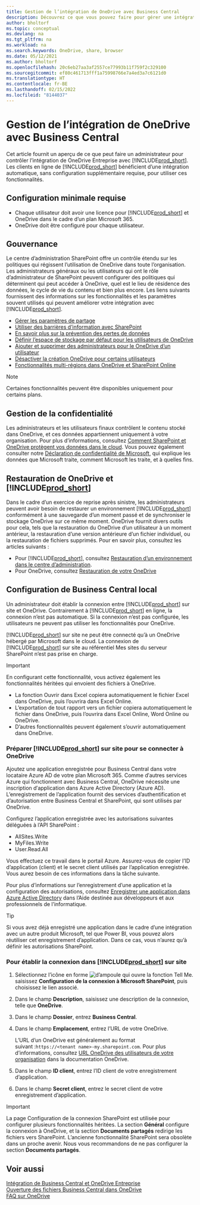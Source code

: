 ```yaml
---
title: Gestion de l’intégration de OneDrive avec Business Central
description: Découvrez ce que vous pouvez faire pour gérer une intégration entre Business Central et OneDrive Entreprise.
author: bholtorf
ms.topic: conceptual
ms.devlang: na
ms.tgt_pltfrm: na
ms.workload: na
ms.search.keywords: OneDrive, share, browser
ms.date: 05/12/2021
ms.author: bholtorf
ms.openlocfilehash: 20c6eb27aa3af2557ce77993b11f759f2c329100
ms.sourcegitcommit: ef80c461713fff1a75998766e7a4ed3a7c6121d0
ms.translationtype: HT
ms.contentlocale: fr-BE
ms.lasthandoff: 02/15/2022
ms.locfileid: "8144037"
---
```

# <a name="managing-onedrive-integration-with-business-central"></a>Gestion de l’intégration de OneDrive avec Business Central 
Cet article fournit un aperçu de ce que peut faire un administrateur pour contrôler l’intégration de OneDrive Entreprise avec [!INCLUDE[prod_short](includes/prod_short.md)]. Les clients en ligne de [!INCLUDE[prod_short](includes/prod_short.md)] bénéficient d’une intégration automatique, sans configuration supplémentaire requise, pour utiliser ces fonctionnalités. 

## <a name="minimum-requirements"></a>Configuration minimale requise

* Chaque utilisateur doit avoir une licence pour [!INCLUDE[prod_short](includes/prod_short.md)] et OneDrive dans le cadre d’un plan Microsoft 365.
* OneDrive doit être configuré pour chaque utilisateur.

## <a name="governance"></a>Gouvernance
Le centre d’administration SharePoint offre un contrôle étendu sur les politiques qui régissent l’utilisation de OneDrive dans toute l’organisation. Les administrateurs généraux ou les utilisateurs qui ont le rôle d’administrateur de SharePoint peuvent configurer des politiques qui déterminent qui peut accéder à OneDrive, quel est le lieu de résidence des données, le cycle de vie du contenu et bien plus encore. Les liens suivants fournissent des informations sur les fonctionnalités et les paramètres souvent utilisés qui peuvent améliorer votre intégration avec [!INCLUDE[prod_short](includes/prod_short.md)]. 

* [Gérer les paramètres de partage](/sharepoint/turn-external-sharing-on-or-off)
* [Utiliser des barrières d’information avec SharePoint](/sharepoint/information-barriers)
* [En savoir plus sur la prévention des pertes de données](/microsoft-365/compliance/dlp-learn-about-dlp)
* [Définir l’espace de stockage par défaut pour les utilisateurs de OneDrive](/onedrive/set-default-storage-space)
* [Ajouter et supprimer des administrateurs pour le OneDrive d’un utilisateur](/sharepoint/manage-user-profiles#add-and-remove-admins-for-a-users-onedrive)
* [Désactiver la création OneDrive pour certains utilisateurs](/sharepoint/manage-user-profiles#disable-onedrive-creation-for-some-users)
* [Fonctionnalités multi-régions dans OneDrive et SharePoint Online](/microsoft-365/enterprise/multi-geo-capabilities-in-onedrive-and-sharepoint-online-in-microsoft-365)

> [!NOTE]
> Certaines fonctionnalités peuvent être disponibles uniquement pour certains plans.

## <a name="managing-privacy"></a>Gestion de la confidentialité
Les administrateurs et les utilisateurs finaux contrôlent le contenu stocké dans OneDrive, et ces données appartiennent uniquement à votre organisation. Pour plus d’informations, consultez [Comment SharePoint et OneDrive protègent vos données dans le cloud](/sharepoint/safeguarding-your-data). Vous pouvez également consulter notre [Déclaration de confidentialité de Microsoft](https://privacy.microsoft.com/en-us/privacystatement), qui explique les données que Microsoft traite, comment Microsoft les traite, et à quelles fins.

## <a name="restoring-onedrive-and-prod_short"></a>Restauration de OneDrive et [!INCLUDE[prod_short](includes/prod_short.md)]
Dans le cadre d’un exercice de reprise après sinistre, les administrateurs peuvent avoir besoin de restaurer un environnement [!INCLUDE[prod_short](includes/prod_short.md)] conformément à une sauvegarde d’un moment passé et de synchroniser le stockage OneDrive sur ce même moment. OneDrive fournit divers outils pour cela, tels que la restauration du OneDrive d’un utilisateur à un moment antérieur, la restauration d’une version antérieure d’un fichier individuel, ou la restauration de fichiers supprimés. Pour en savoir plus, consultez les articles suivants :

* Pour [!INCLUDE[prod_short](includes/prod_short.md)], consultez [Restauration d’un environnement dans le centre d’administration](/dynamics365/business-central/dev-itpro/administration/tenant-admin-center-backup-restore).
* Pour OneDrive, consultez [Restauration de votre OneDrive](https://support.microsoft.com/en-us/office/restore-your-onedrive-fa231298-759d-41cf-bcd0-25ac53eb8a15?ui=en-us&rs=en-us&ad=us)

## <a name="configuring-business-central-on-premises"></a>Configuration de Business Central local

Un administrateur doit établir la connexion entre [!INCLUDE[prod_short](includes/prod_short.md)] sur site et OneDrive. Contrairement à [!INCLUDE[prod_short](includes/prod_short.md)] en ligne, la connexion n’est pas automatique. Si la connexion n’est pas configurée, les utilisateurs ne peuvent pas utiliser les fonctionnalités pour OneDrive. 

[!INCLUDE[prod_short](includes/prod_short.md)] sur site ne peut être connecté qu’à un OneDrive hébergé par Microsoft dans le cloud. La connexion de [!INCLUDE[prod_short](includes/prod_short.md)] sur site au référentiel Mes sites du serveur SharePoint n’est pas prise en charge.

> [!IMPORTANT]
> En configurant cette fonctionnalité, vous activez également les fonctionnalités héritées qui envoient des fichiers à OneDrive.  
>
>* La fonction Ouvrir dans Excel copiera automatiquement le fichier Excel dans OneDrive, puis l’ouvrira dans Excel Online. 
>* L’exportation de tout rapport vers un fichier copiera automatiquement le fichier dans OneDrive, puis l’ouvrira dans Excel Online, Word Online ou OneDrive. 
>* D’autres fonctionnalités peuvent également s’ouvrir automatiquement dans OneDrive.

### <a name="to-prepare-prod_short-on-premises-for-connecting-to-onedrive"></a>Préparer [!INCLUDE[prod_short](includes/prod_short.md)] sur site pour se connecter à OneDrive

<!-- 
1. For the best experience Configure Azure Active Directory (AD) authentication.

   For more information, see [Authenticating Business Central Users with Azure Active Directory](/dynamics365/business-central/dev-itpro/administration/authenticating-users-with-azure-active-directory)-->

Ajoutez une application enregistrée pour Business Central dans votre locataire Azure AD de votre plan Microsoft 365. Comme d′autres services Azure qui fonctionnent avec Business Central, OneDrive nécessite une inscription d′application dans Azure Active Directory (Azure AD). L’enregistrement de l’application fournit des services d’authentification et d’autorisation entre Business Central et SharePoint, qui sont utilisés par OneDrive.

Configurez l’application enregistrée avec les autorisations suivantes déléguées à l’API SharePoint :

- AllSites.Write
- MyFiles.Write
- User.Read.All 

Vous effectuez ce travail dans le portail Azure. Assurez-vous de copier l’ID d’application (client) et le secret client utilisés par l’application enregistrée. Vous aurez besoin de ces informations dans la tâche suivante.

Pour plus d’informations sur l’enregistrement d’une application et la configuration des autorisations, consultez [Enregistrer une application dans Azure Active Directory](/dynamics365/business-central/dev-itpro/administration/register-app-azure#register-an-application-in-azure-active-directory) dans l’Aide destinée aux développeurs et aux professionnels de l’informatique.

> [!TIP]
> Si vous avez déjà enregistré une application dans le cadre d’une intégration avec un autre produit Microsoft, tel que Power BI, vous pouvez alors réutiliser cet enregistrement d’application. Dans ce cas, vous n’aurez qu’à définir les autorisations SharePoint.

### <a name="to-set-up-the-connection-in-prod_short-on-premises"></a>Pour établir la connexion dans [!INCLUDE[prod_short](includes/prod_short.md)] sur site

<!--
> [!NOTE]
> This requires the following types of authentication credentials:
>
> * Windows
> * NavUserPassword
> * Azure Active Directory
-->
1. Sélectionnez l’icône en forme ![d’ampoule qui ouvre la fonction Tell Me.](media/ui-search/search_small.png "Dites-moi ce que vous voulez faire") saisissez **Configuration de la connexion à Microsoft SharePoint**, puis choisissez le lien associé.
2. Dans le champ **Description**, saisissez une description de la connexion, telle que **OneDrive**.
3. Dans le champ **Dossier**, entrez **Business Central**.
4. Dans le champ **Emplacement**, entrez l’URL de votre OneDrive.

    L’URL d’un OneDrive est généralement au format suivant :`https://<tenant name>-my.sharepoint.com`. Pour plus d’informations, consultez [URL OneDrive des utilisateurs de votre organisation](/onedrive/list-onedrive-urls) dans la documentation OneDrive.
5. Dans le champ **ID client**, entrez l’ID client de votre enregistrement d’application.
6. Dans le champ **Secret client**, entrez le secret client de votre enregistrement d’application. 
   <!-- 
   For information about how to find the URLs, see the following:
   * [How to find your SharePoint server URL]
   * [How to find your OneDrive URL]-->

> [!IMPORTANT]
> La page Configuration de la connexion SharePoint est utilisée pour configurer plusieurs fonctionnalités héritées. La section **Général** configure la connexion à OneDrive, et la section **Documents partagés** redirige les fichiers vers SharePoint. L’ancienne fonctionnalité SharePoint sera obsolète dans un proche avenir. Nous vous recommandons de ne pas configurer la section **Documents partagés**.

## <a name="see-also"></a>Voir aussi
[Intégration de Business Central et OneDrive Entreprise](across-onedrive-overview.md)  
[Ouverture des fichiers Business Central dans OneDrive](across-share-onedrive.md)  
[FAQ sur OneDrive](admin-onedrive-faq.md)

